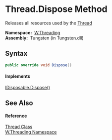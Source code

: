 Thread.Dispose Method
=====================
  Releases all resources used by the [Thread][1]

  **Namespace:**  [W.Threading][2]  
  **Assembly:**  Tungsten (in Tungsten.dll)

Syntax
------

```csharp
public override void Dispose()
```

#### Implements
[IDisposable.Dispose()][3]  


See Also
--------

#### Reference
[Thread Class][1]  
[W.Threading Namespace][2]  

[1]: README.md
[2]: ../README.md
[3]: http://msdn.microsoft.com/en-us/library/es4s3w1d